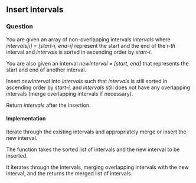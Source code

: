 ## Insert Intervals

### Question

You are given an array of non-overlapping intervals *intervals* where *intervals[i] = [start-i, end-i]* represent the start and the end of the *i-th* interval and *intervals* is sorted in ascending order by *start-i*. 

You are also given an interval *newInterval = [start, end]* that represents the start and end of another interval.

Insert *newInterval* into *intervals* such that *intervals* is still sorted in ascending order by *start-i,* and *intervals* still does not have any overlapping intervals (merge overlapping intervals if necessary).

Return *intervals* after the insertion.

#### Implementation

Iterate through the existing intervals and appropriately merge or insert the new interval.

The function takes the sorted list of intervals and the new interval to be inserted.

It iterates through the intervals, merging overlapping intervals with the new interval, and the returns the merged list of intervals.